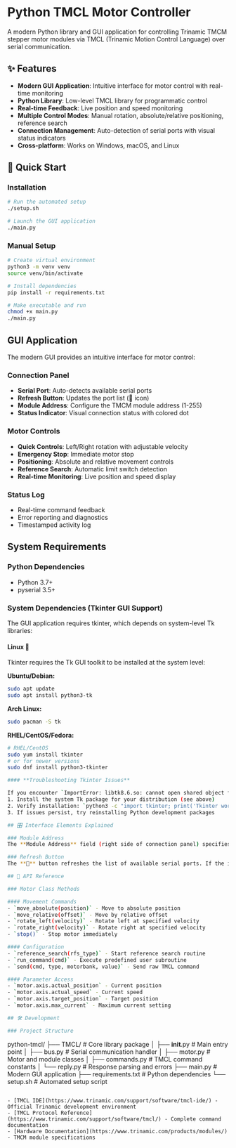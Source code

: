 Python TMCL Motor Controller
============================

A modern Python library and GUI application for controlling Trinamic TMCM stepper motor modules via TMCL (Trinamic Motion Control Language) over serial communication.

## ✨ Features

- **Modern GUI Application**: Intuitive interface for motor control with real-time monitoring
- **Python Library**: Low-level TMCL library for programmatic control
- **Real-time Feedback**: Live position and speed monitoring
- **Multiple Control Modes**: Manual rotation, absolute/relative positioning, reference search
- **Connection Management**: Auto-detection of serial ports with visual status indicators
- **Cross-platform**: Works on Windows, macOS, and Linux

## 🚀 Quick Start

### Installation
```bash
# Run the automated setup
./setup.sh

# Launch the GUI application
./main.py
```

### Manual Setup
```bash
# Create virtual environment
python3 -m venv venv
source venv/bin/activate

# Install dependencies
pip install -r requirements.txt

# Make executable and run
chmod +x main.py
./main.py
```

## GUI Application

The modern GUI provides an intuitive interface for motor control:

### Connection Panel
- **Serial Port**: Auto-detects available serial ports
- **Refresh Button**: Updates the port list (🔄 icon)
- **Module Address**: Configure the TMCM module address (1-255)
- **Status Indicator**: Visual connection status with colored dot

### Motor Controls
- **Quick Controls**: Left/Right rotation with adjustable velocity
- **Emergency Stop**: Immediate motor stop
- **Positioning**: Absolute and relative movement controls
- **Reference Search**: Automatic limit switch detection
- **Real-time Monitoring**: Live position and speed display

### Status Log
- Real-time command feedback
- Error reporting and diagnostics
- Timestamped activity log

## System Requirements

### Python Dependencies
- Python 3.7+
- pyserial 3.5+

### System Dependencies (Tkinter GUI Support)

The GUI application requires tkinter, which depends on system-level Tk libraries:

#### **Linux** 🐧
Tkinter requires the Tk GUI toolkit to be installed at the system level:

**Ubuntu/Debian:**
```bash
sudo apt update
sudo apt install python3-tk
```

**Arch Linux:**
```bash
sudo pacman -S tk
```

**RHEL/CentOS/Fedora:**
```bash
# RHEL/CentOS
sudo yum install tkinter
# or for newer versions
sudo dnf install python3-tkinter

#### **Troubleshooting Tkinter Issues**

If you encounter `ImportError: libtk8.6.so: cannot open shared object file`:
1. Install the system Tk package for your distribution (see above)
2. Verify installation: `python3 -c "import tkinter; print('Tkinter working!')"`
3. If issues persist, try reinstalling Python development packages

## 🎛️ Interface Elements Explained

### Module Address
The **Module Address** field (right side of connection panel) specifies which TMCM module to communicate with on the RS485 bus. Each physical module must have a unique address (1-255). This is crucial when multiple motors are connected to the same serial bus.

### Refresh Button
The **🔄** button refreshes the list of available serial ports. If the icon appears as a question mark, it may be a font rendering issue - the functionality remains the same.

## 📖 API Reference

### Motor Class Methods

#### Movement Commands
- `move_absolute(position)` - Move to absolute position
- `move_relative(offset)` - Move by relative offset
- `rotate_left(velocity)` - Rotate left at specified velocity
- `rotate_right(velocity)` - Rotate right at specified velocity
- `stop()` - Stop motor immediately

#### Configuration
- `reference_search(rfs_type)` - Start reference search routine
- `run_command(cmd)` - Execute predefined user subroutine
- `send(cmd, type, motorbank, value)` - Send raw TMCL command

#### Parameter Access
- `motor.axis.actual_position` - Current position
- `motor.axis.actual_speed` - Current speed
- `motor.axis.target_position` - Target position
- `motor.axis.max_current` - Maximum current setting

## 🛠️ Development

### Project Structure
```
python-tmcl/
├── TMCL/              # Core library package
│   ├── __init__.py    # Main entry point
│   ├── bus.py         # Serial communication handler
│   ├── motor.py       # Motor and module classes
│   ├── commands.py    # TMCL command constants
│   └── reply.py       # Response parsing and errors
├── main.py            # Modern GUI application
├── requirements.txt   # Python dependencies
└── setup.sh          # Automated setup script
```

- [TMCL IDE](https://www.trinamic.com/support/software/tmcl-ide/) - Official Trinamic development environment
- [TMCL Protocol Reference](https://www.trinamic.com/support/software/tmcl/) - Complete command documentation
- [Hardware Documentation](https://www.trinamic.com/products/modules/) - TMCM module specifications